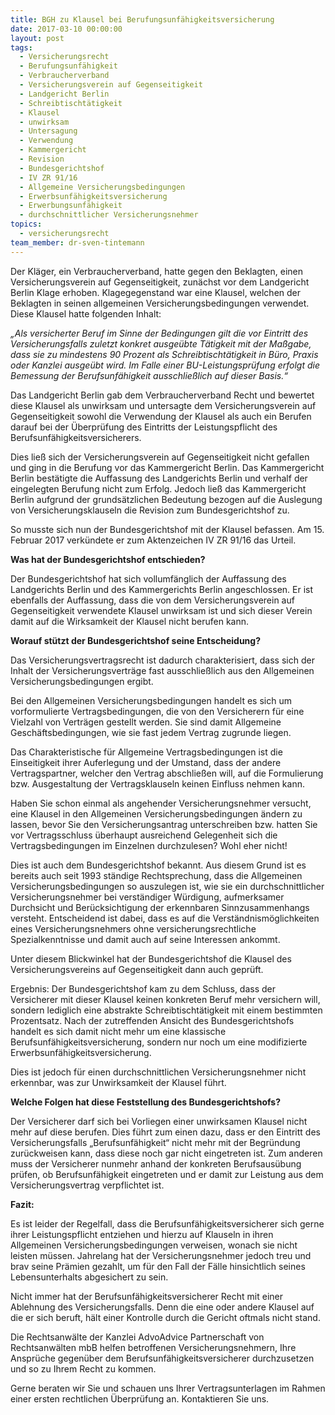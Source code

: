```yaml
---
title: BGH zu Klausel bei Berufungsunfähigkeitsversicherung
date: 2017-03-10 00:00:00
layout: post
tags:
  - Versicherungsrecht
  - Berufungsunfähigkeit
  - Verbraucherverband
  - Versicherungsverein auf Gegenseitigkeit
  - Landgericht Berlin
  - Schreibtischtätigkeit
  - Klausel
  - unwirksam
  - Untersagung
  - Verwendung
  - Kammergericht
  - Revision
  - Bundesgerichtshof
  - IV ZR 91/16
  - Allgemeine Versicherungsbedingungen
  - Erwerbsunfähigkeitsversicherung
  - Erwerbungsunfähigkeit
  - durchschnittlicher Versicherungsnehmer
topics:
  - versicherungsrecht
team_member: dr-sven-tintemann
---
```



Der Kläger, ein Verbraucherverband, hatte gegen den Beklagten, einen Versicherungsverein auf Gegenseitigkeit, zunächst vor dem Landgericht Berlin Klage erhoben. Klagegegenstand war eine Klausel, welchen der Beklagten in seinen allgemeinen Versicherungsbedingungen verwendet. Diese Klausel hatte folgenden Inhalt:

*„Als versicherter Beruf im Sinne der Bedingungen gilt die vor Eintritt des Versicherungsfalls zuletzt konkret ausgeübte Tätigkeit mit der Maßgabe, dass sie zu mindestens 90 Prozent als Schreibtischtätigkeit in Büro, Praxis oder Kanzlei ausgeübt wird. Im Falle einer BU-Leistungsprüfung erfolgt die Bemessung der Berufsunfähigkeit ausschließlich auf dieser Basis.“*

Das Landgericht Berlin gab dem Verbraucherverband Recht und bewertet diese Klausel als unwirksam und untersagte dem Versicherungsverein auf Gegenseitigkeit sowohl die Verwendung der Klausel als auch ein Berufen darauf bei der Überprüfung des Eintritts der Leistungspflicht des Berufsunfähigkeitsversicherers.

Dies ließ sich der Versicherungsverein auf Gegenseitigkeit nicht gefallen und ging in die Berufung vor das Kammergericht Berlin. Das Kammergericht Berlin bestätigte die Auffassung des Landgerichts Berlin und verhalf der eingelegten Berufung nicht zum Erfolg. Jedoch ließ das Kammergericht Berlin aufgrund der grundsätzlichen Bedeutung bezogen auf die Auslegung von Versicherungsklauseln die Revision zum Bundesgerichtshof zu.

So musste sich nun der Bundesgerichtshof mit der Klausel befassen. Am 15. Februar 2017 verkündete er zum Aktenzeichen IV ZR 91/16 das Urteil.

**Was hat der Bundesgerichtshof entschieden?**

Der Bundesgerichtshof hat sich vollumfänglich der Auffassung des Landgerichts Berlin und des Kammergerichts Berlin angeschlossen. Er ist ebenfalls der Auffassung, dass die von dem Versicherungsverein auf Gegenseitigkeit verwendete Klausel unwirksam ist und sich dieser Verein damit auf die Wirksamkeit der Klausel nicht berufen kann.

**Worauf stützt der Bundesgerichtshof seine Entscheidung?**

Das Versicherungsvertragsrecht ist dadurch charakterisiert, dass sich der Inhalt der Versicherungsverträge fast ausschließlich aus den Allgemeinen Versicherungsbedingungen ergibt.

Bei den Allgemeinen Versicherungsbedingungen handelt es sich um vorformulierte Vertragsbedingungen, die von den Versicherern für eine Vielzahl von Verträgen gestellt werden. Sie sind damit Allgemeine Geschäftsbedingungen, wie sie fast jedem Vertrag zugrunde liegen.

Das Charakteristische für Allgemeine Vertragsbedingungen ist die Einseitigkeit ihrer Auferlegung und der Umstand, dass der andere Vertragspartner, welcher den Vertrag abschließen will, auf die Formulierung bzw. Ausgestaltung der Vertragsklauseln keinen Einfluss nehmen kann.

Haben Sie schon einmal als angehender Versicherungsnehmer versucht, eine Klausel in den Allgemeinen Versicherungsbedingungen ändern zu lassen, bevor Sie den Versicherungsantrag unterschreiben bzw. hatten Sie vor Vertragsschluss überhaupt ausreichend Gelegenheit sich die Vertragsbedingungen im Einzelnen durchzulesen? Wohl eher nicht!

Dies ist auch dem Bundesgerichtshof bekannt. Aus diesem Grund ist es bereits auch seit 1993 ständige Rechtsprechung, dass die Allgemeinen Versicherungsbedingungen so auszulegen ist, wie sie ein durchschnittlicher Versicherungsnehmer bei verständiger Würdigung, aufmerksamer Durchsicht und Berücksichtigung der erkennbaren Sinnzusammenhangs versteht. Entscheidend ist dabei, dass es auf die Verständnismöglichkeiten eines Versicherungsnehmers ohne versicherungsrechtliche Spezialkenntnisse und damit auch auf seine Interessen ankommt.

Unter diesem Blickwinkel hat der Bundesgerichtshof die Klausel des Versicherungsvereins auf Gegenseitigkeit dann auch geprüft.

Ergebnis: Der Bundesgerichtshof kam zu dem Schluss, dass der Versicherer mit dieser Klausel keinen konkreten Beruf mehr versichern will, sondern lediglich eine abstrakte Schreibtischtätigkeit mit einem bestimmten Prozentsatz. Nach der zutreffenden Ansicht des Bundesgerichtshofs handelt es sich damit nicht mehr um eine klassische Berufsunfähigkeitsversicherung, sondern nur noch um eine modifizierte Erwerbsunfähigkeitsversicherung.

Dies ist jedoch für einen durchschnittlichen Versicherungsnehmer nicht erkennbar, was zur Unwirksamkeit der Klausel führt.

**Welche Folgen hat diese Feststellung des Bundesgerichtshofs?**

Der Versicherer darf sich bei Vorliegen einer unwirksamen Klausel nicht mehr auf diese berufen. Dies führt zum einen dazu, dass er den Eintritt des Versicherungsfalls „Berufsunfähigkeit“ nicht mehr mit der Begründung zurückweisen kann, dass diese noch gar nicht eingetreten ist. Zum anderen muss der Versicherer nunmehr anhand der konkreten Berufsausübung prüfen, ob Berufsunfähigkeit eingetreten und er damit zur Leistung aus dem Versicherungsvertrag verpflichtet ist.

**Fazit:**

Es ist leider der Regelfall, dass die Berufsunfähigkeitsversicherer sich gerne ihrer Leistungspflicht entziehen und hierzu auf Klauseln in ihren Allgemeinen Versicherungsbedingungen verweisen, wonach sie nicht leisten müssen. Jahrelang hat der Versicherungsnehmer jedoch treu und brav seine Prämien gezahlt, um für den Fall der Fälle hinsichtlich seines Lebensunterhalts abgesichert zu sein.

Nicht immer hat der Berufsunfähigkeitsversicherer Recht mit einer Ablehnung des Versicherungsfalls. Denn die eine oder andere Klausel auf die er sich beruft, hält einer Kontrolle durch die Gericht oftmals nicht stand.

Die Rechtsanwälte der Kanzlei AdvoAdvice Partnerschaft von Rechtsanwälten mbB helfen betroffenen Versicherungsnehmern, Ihre Ansprüche gegenüber dem Berufsunfähigkeitsversicherer durchzusetzen und so zu Ihrem Recht zu kommen.

Gerne beraten wir Sie und schauen uns Ihrer Vertragsunterlagen im Rahmen einer ersten rechtlichen Überprüfung an. Kontaktieren Sie uns.

